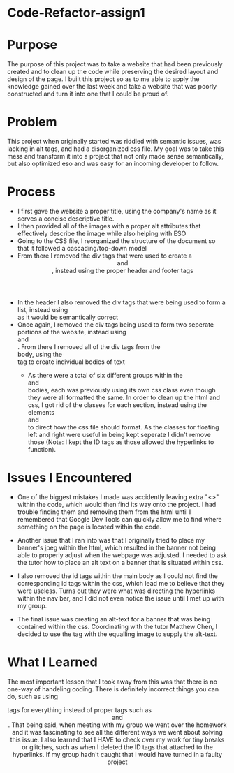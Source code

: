 # Code-Refactor-assign1

# Purpose 
The purpose of this project was to take a website that had been previously created and to clean up the code while preserving the desired layout and design of the page. I built this project so as to me able to apply the knowledge gained over the last week and take a website that was poorly constructed and turn it into one that I could be proud of. 

# Problem
This project when originally started was riddled with semantic issues, was lacking in alt tags, and had a disorganized css file. My goal was to take this mess and transform it into a project that not only made sense semantically, but also optimized eso and was easy for an incoming developer to follow.

# Process
* I first gave the website a proper title, using the company's name as it serves a concise descriptive title.
* I then provided all of the images with a proper alt attributes that effectively describe the image while also helping with ESO
* Going to the CSS file, I reorganized the structure of the document so that it followed a cascading/top-down model
* From there I removed the div tags that were used to create a <header> and <footer>, instead using the proper header and footer tags
* In the header I also removed the div tags that were being used to form a list, instead using <nav> as it would be semantically correct
* Once again, I removed the div tags being used to form two seperate portions of the website, instead using <main> and <aside>. From there I removed all of the div tags from the <main> body, using the <section> tag to create individual bodies of text 
    * As there were a total of six different groups within the <main> and <aside> bodies, each was previously using its own css class even though they were all formatted the same. In order to clean up the html and css, I got rid of the classes for each section, instead using the elements <section> and <aside> to direct how the css file should format. As the classes for floating left and right were useful in being kept seperate I didn't remove those (Note: I kept the ID tags as those allowed the hyperlinks to function). 


# Issues I Encountered 
* One of the biggest mistakes I made was accidently leaving extra "<>" within the code, which would then find its way onto the project. I had trouble finding them and removing them from the html until I remembered that Google Dev Tools can quickly allow me to find where something on the page is located within the code. 

* Another issue that I ran into was that I originally tried to place my banner's jpeg within the html, which resulted in the banner not being able to properly adjust when the webpage was adjusted. I needed to ask the tutor how to place an alt text on a banner that is situated within css. 

* I also removed the id tags within the main body as I could not find the corresponding id tags within the css, which lead me to believe that they were useless. Turns out they were what was directing the hyperlinks within the nav bar, and I did not even notice the issue until I met up with my group.

* The final issue was creating an alt-text for a banner that was being contained within the css. Coordinating with the tutor Matthew Chen, I decided to use the tag <aria-label> with the <role> equalling image to supply the alt-text. 

# What I Learned 
The most important lesson that I took away from this was that there is no one-way of handeling coding. There is definitely incorrect things you can do, such as using <nav> tags for everything instead of proper tags such as <header> and <footer>. That being said, when meeting with my group we went over the homework and it was fascinating to see all the different ways we went about solving this issue. I also learned that I HAVE to check over my work for tiny breaks or glitches, such as when I deleted the ID tags that attached to the hyperlinks. If my group hadn't caught that I would have turned in a faulty project

